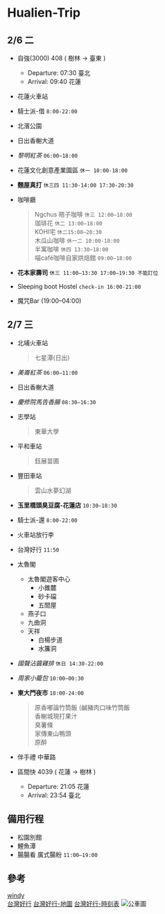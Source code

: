 # Hualien-Trip

## 2/6 二

- 自強(3000) 408 ( 樹林 → 臺東 )
  - Departure: 07:30 臺北
  - Arrival: 09:40 花蓮

- 花蓮火車站

- 騎士派-借 `8:00-22:00`

- 北濱公園

- 日出香榭大道

- *黎明紅茶* `06:00–18:00`

- 花蓮文化創意產業園區 `休一 10:00-18:00`

- **麵屋真打** `休三四 11:30-14:00 17:30-20:30`

- 咖啡廳
  >Ngchus 晤子咖啡 `休三 12:00–18:00`  
  >珈琲花 `休二 13:00–18:00`  
  >KOHI宅 `休二15:00–20:30`  
  >木瓜山咖啡 `休一二 10:00-18:00`  
  >半寓咖啡 `休四 13:30–18:00`  
  >喵café咖啡自家烘焙館 `09:00–18:00`  

- **花本家壽司** `休三 11:00–13:30 17:00–19:30 不能訂位`

- Sleeping boot Hostel `check-in 16:00-21:00`

- 魔咒Bar (19:00–04:00)

## 2/7 三

- 北埔火車站
  >七星潭(日出)

- *美崙紅茶* `06:00–11:00`

- 日出香榭大道

- *慶修院馬告香腸* `08:30–16:30`

- 志學站
  >東華大學

- 平和車站
  >鈺展苗圃

- 豐田車站
  >雲山水夢幻湖

- **玉里橋頭臭豆腐-花蓮店** `10:30–18:30`

- 騎士派-還 `8:00-22:00`

- 火車站放行李

- 台灣好行 `11:50`

- 太魯閣
  - 太魯閣遊客中心  
    - 小錐麓  
    - 砂卡礑  
    - 五間屋  
  - 燕子口  
  - 九曲洞   
  - 天祥  
    - 白楊步道  
    - 水簾洞  

- *國聲沾醬雞排* `休日 14:30-22:00`

- *周家小籠包* `10:00–00:30`

- **東大門夜市** `18:00-24:00`
  >原香嘟論竹筒飯 (鹹豬肉口味竹筒飯  
  >香榭城現打果汁  
  >臭薯條  
  >家傳東山鴨頭  
  >原醉  

- 伴手禮 中華路

- 區間快 4039 ( 花蓮 → 樹林 )
  - Departure: 21:05 花蓮
  - Arrival: 23:54 臺北

## 備用行程

- 松園別館
- 鯉魚潭
- 腸腸看 廣式腸粉 `11:00–19:00`

## 參考

[windy](https://www.windy.com/23.991/121.620?23.918,121.620,11)  
[台灣好行](https://www.taiwantrip.com.tw/Frontend/Route/Select_p?RouteID=R0071) 
[台灣好行-地圖](https://www.taiwantrip.com.tw/Frontend/Bustime/bus/R0071) 
[台灣好行-時刻表](https://www.taiwantrip.com.tw/Frontend/Bustime/TimeTable/R0071) 
![公車圖](https://www.taiwantrip.com.tw/download/Ckeditor/%E5%A4%AA%E9%AD%AF%E9%96%A3%E8%BD%89%E4%B9%98%E6%87%B6%E4%BA%BA%E5%8C%85-1_0.jpg)
